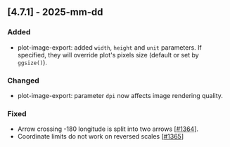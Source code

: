 ## [4.7.1] - 2025-mm-dd

### Added

- plot-image-export: added `width`, `height` and `unit` parameters. If specified, they will override plot's pixels size (default or set by `ggsize()`).

### Changed

- plot-image-export: parameter `dpi` now affects image rendering quality.


### Fixed
- Arrow crossing -180 longitude is split into two arrows [[#1364](https://github.com/JetBrains/lets-plot/issues/1364)].
- Coordinate limits do not work on reversed scales [[#1365](https://github.com/JetBrains/lets-plot/issues/1365)]
